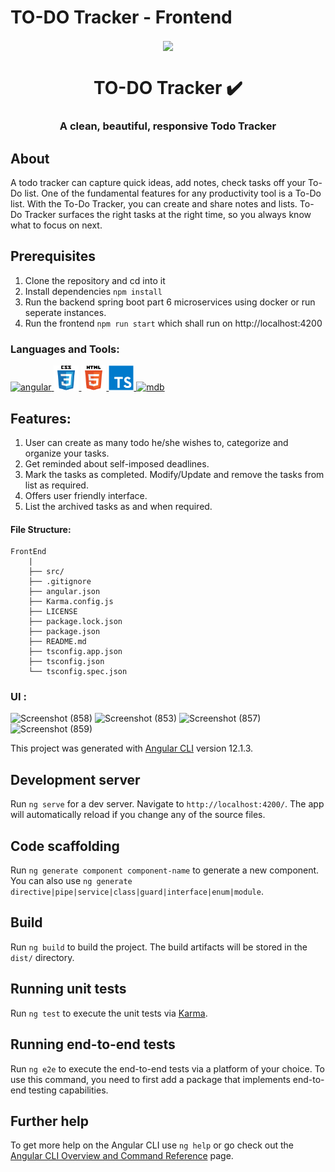 # TO-DO Tracker - Frontend

<p align="center">  
  <img src="https://user-images.githubusercontent.com/40804626/152660304-6825f627-9fd6-4450-b67e-a2144f0b7b30.png" align="center" />  
</p>  

<h1 align="center">TO-DO Tracker ✔️</h1>   
<h3 align="center"> A clean, beautiful, responsive Todo Tracker </h3>  

## About
A todo tracker can capture quick ideas, add notes, check tasks off your To-Do list.
One of the fundamental features for any productivity tool is a To-Do list. With the To-Do Tracker, you can create and share notes and lists.
To-Do Tracker surfaces the right tasks at the right time, so you always know what to focus on next.

## Prerequisites

1. Clone the repository and cd into it  
2. Install dependencies `npm install`  
3. Run the backend spring boot part 6 microservices using docker or run seperate instances.
4. Run the frontend `npm run start` which shall run on http://localhost:4200 


<h3 align="left">Languages and Tools:</h3>
<p align="left"> <a href="https://angular.io" target="_blank" rel="noreferrer"> <img src="https://angular.io/assets/images/logos/angular/angular.svg" alt="angular" width="40" height="40"/> </a> <a href="https://www.w3schools.com/css/" target="_blank" rel="noreferrer"> <img src="https://raw.githubusercontent.com/devicons/devicon/master/icons/css3/css3-original-wordmark.svg" alt="css3" width="40" height="40"/> </a> <a href="https://www.w3.org/html/" target="_blank" rel="noreferrer"> <img src="https://raw.githubusercontent.com/devicons/devicon/master/icons/html5/html5-original-wordmark.svg" alt="html5" width="40" height="40"/> </a> <a href="https://www.typescriptlang.org/" target="_blank" rel="noreferrer"> <img src="https://raw.githubusercontent.com/devicons/devicon/master/icons/typescript/typescript-original.svg" alt="typescript" width="40" height="40"/> </a> 
<a href="https://mdbootstrap.com/" target="_blank" rel="noreferrer"> <img src="https://mdbcdn.b-cdn.net/img/logo/mdb-transaprent-noshadows.webp" alt="mdb" width="80" height="40"/> </a></p>

## Features:	

1. User can create as many todo he/she wishes to, categorize and organize your tasks.
2. Get reminded about self-imposed deadlines.
3. Mark the tasks as completed. Modify/Update and remove the tasks from list as required.
4. Offers user friendly interface.
5. List the archived tasks as and when required.



#### File Structure:

    FrontEnd
        |
        ├── src/
        ├── .gitignore
        ├── angular.json
        ├── Karma.config.js
        ├── LICENSE
        ├── package.lock.json
        ├── package.json
        ├── README.md
        ├── tsconfig.app.json
        ├── tsconfig.json
        └── tsconfig.spec.json
    
 
 ### UI :
![Screenshot (858)](https://user-images.githubusercontent.com/40804626/152659669-80e583dc-5d36-464e-95a5-2ea188e975fc.png)
![Screenshot (853)](https://user-images.githubusercontent.com/40804626/152659676-985a18b0-75c9-4ea5-9b45-bb9c3627f72a.png)
![Screenshot (857)](https://user-images.githubusercontent.com/40804626/152659681-e052da74-7828-46f2-b991-7785596ffe3b.png)
![Screenshot (859)](https://user-images.githubusercontent.com/40804626/152659682-d9950a78-49b3-4158-b094-dd05b1b4c760.png)

This project was generated with [Angular CLI](https://github.com/angular/angular-cli) version 12.1.3.

## Development server

Run `ng serve` for a dev server. Navigate to `http://localhost:4200/`. The app will automatically reload if you change any of the source files.

## Code scaffolding

Run `ng generate component component-name` to generate a new component. You can also use `ng generate directive|pipe|service|class|guard|interface|enum|module`.

## Build

Run `ng build` to build the project. The build artifacts will be stored in the `dist/` directory.

## Running unit tests

Run `ng test` to execute the unit tests via [Karma](https://karma-runner.github.io).

## Running end-to-end tests

Run `ng e2e` to execute the end-to-end tests via a platform of your choice. To use this command, you need to first add a package that implements end-to-end testing capabilities.

## Further help

To get more help on the Angular CLI use `ng help` or go check out the [Angular CLI Overview and Command Reference](https://angular.io/cli) page.
